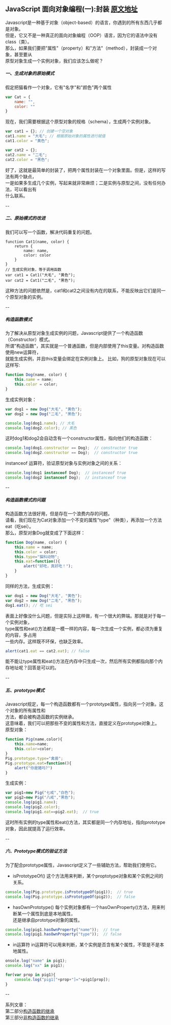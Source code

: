 ## JavaScript 面向对象编程(一):封装 [原文地址](http://www.ruanyifeng.com/blog/2010/05/object-oriented_javascript_encapsulation.html)
Javascript是一种基于对象（object-based）的语言，你遇到的所有东西几乎都是对象。<br>但是，它又不是一种真正的面向对象编程（OOP）语言，因为它的语法中没有class（类）。<br>
那么，如果我们要把"属性"（property）和"方法"（method），封装成一个对象，甚至要从<br>
原型对象生成一个实例对象，我们应该怎么做呢？

##### 一、生成对象的原始模式
假定把猫看作一个对象，它有"名字"和"颜色"两个属性
```javascript
var Cat = {
    name: "",
    color: ""
}
```
现在，我们需要根据这个原型对象的规格（schema），生成两个实例对象。
```javascript
var cat1 = {}; // 创建一个空对象
cat1.name = "大毛"; // 根据原始对象的属性进行赋值
cat1.color = "黄色";

var cat2 = {};
cat2.name = "二毛";
cat2.color = "黑色";
```
好了，这就是最简单的封装了，把两个属性封装在一个对象里面。但是，这样的写法有两个缺点，<br>一是如果多生成几个实例，写起来就非常麻烦；二是实例与原型之间，没有任何办法，可以看出有<br>什么联系。

--

##### 二、原始模式的改进
我们可以写一个函数，解决代码重复的问题。
```javascrit
function Cat1(name, color) {
    return {
        name: name,
        color: color
    }
}
// 生成实例对象，等于调用函数
var cat1 = Cat1("大毛", "黄色");
var cat2 = Cat1("二毛", "黑色");
```
这种方法的问题依然是，cat1和cat2之间没有内在的联系，不能反映出它们是同一个原型对象的实例。

--

##### 构造函数模式
为了解决从原型对象生成实例的问题，Javascript提供了一个构造函数（Constructor）模式。<br>
所谓"构造函数"，其实就是一个普通函数，但是内部使用了this变量。对构造函数使用new运算符，<br>
就能生成实例，并且this变量会绑定在实例对象上。
比如，狗的原型对象现在可以这样写:
```javascript
function Dog(name, color) {
    this.name = name;
    this.color = color;
}
```
生成实例对象：
```javascript
var dog1 = new Dog("大毛", "黄色");
var dog2 = new Dog("二毛", "黑色");

console.log(dog1.name); // 大毛
console.log(dog2.color); // 黑色
```
这时dog1和dog2会自动含有一个constructor属性，指向他们的构造函数：
```javascript
console.log(dog1.constructor == Dog);  // constructor true
console.log(dog2.constructor == Dog);  // constructor true
```
instanceof 运算符，验证原型对象与实例对象之间的关系：
```javascript
console.log(dog1 instanceof Dog);  // instanceof true
console.log(dog2 instanceof Dog);  // instanceof true
```

--

##### 构造函数模式的问题
构造函数方法很好用，但是存在一个浪费内存的问题。<br>
请看，我们现在为Cat对象添加一个不变的属性"type"（种类），再添加一个方法eat（吃sei）。<br>
那么，原型对象Dog就变成了下面这样：
```javascript
function Dog(name, color) {
    this.name = name;
    this.color = color;
    this.type="猫科动物";
    this.eat=function(){
    	alert("好吃，真好吃！");
    }
}
```
同样的方法，生成实例：
```javascript
var dog1 = new Dog("大毛", "黄色");
var dog2 = new Dog("二毛", "黑色");
dog1.eat(); // 吃 sei
```

表面上好像没什么问题，但是实际上这样做，有一个很大的弊端。那就是对于每一个实例对象，<br>
type属性和eat()方法都是一模一样的内容，每一次生成一个实例，都必须为重复的内容，多占用<br>
一些内存。这样既不环保，也缺乏效率。
```javascript
alert(cat1.eat == cat2.eat); // false
```
能不能让type属性和eat()方法在内存中只生成一次，然后所有实例都指向那个内存地址呢？回答是可以的。

-- 

##### 五、prototype模式
Javascript规定，每一个构造函数都有一个prototype属性，指向另一个对象。这个对象的所有属性和<br>
方法，都会被构造函数的实例继承。<br>
这意味着，我们可以把那些不变的属性和方法，直接定义在prototype对象上。<br>
原型对象：
```javascript
function Pig(name,color){
	this.name=name;
	this.color=color;
}
Pig.prototype.type="禽兽";
Pig.prototype.eat=function(){
	alert("你是猪吗?")
}
```
生成实例：
```javascript
var pig1=new Pig("七戒","白色");
var pig2=new Pig("八戒","黑色");
console.log(pig1.name);
console.log(pig2.color);
console.log(pig1.eat==pig2.eat);  // true
```
这时所有实例的type属性和eat()方法，其实都是同一个内存地址，指向prototype对象，因此就提高了运行效率。

--

##### 六、Prototype模式的验证方法
为了配合prototype属性，Javascript定义了一些辅助方法，帮助我们使用它。<br>

* isPrototypeOf()
这个方法用来判断，某个proptotype对象和某个实例之间的关系。<br>
```javascript
console.log(Pig.prototype.isPrototypeOf(pig1));  // true
console.log(Pig.prototype.isPrototypeOf(pig2));  // false
```

* hasOwnPrototype()
每个实例对象都有一个hasOwnProperty()方法，用来判断某一个属性到底是本地属性，<br>
还是继承自prototype对象的属性。
```javascript
console.log(pig1.hasOwnProperty("name"));  // true
console.log(pig1.hasOwnProperty("type"));  // false
```

* in运算符
in运算符可以用来判断，某个实例是否含有某个属性，不管是不是本地属性。
```javascript
onsole.log("name" in pig1);
console.log("xx" in pig1);

for(var prop in pig1){
	console.log("pig1["+prop+"]="+pig1[prop]);
}
```

--

系列文章：<br>
第二部分[构造函数的继承]()<br>
第三部分[非构造函数的继承]()
